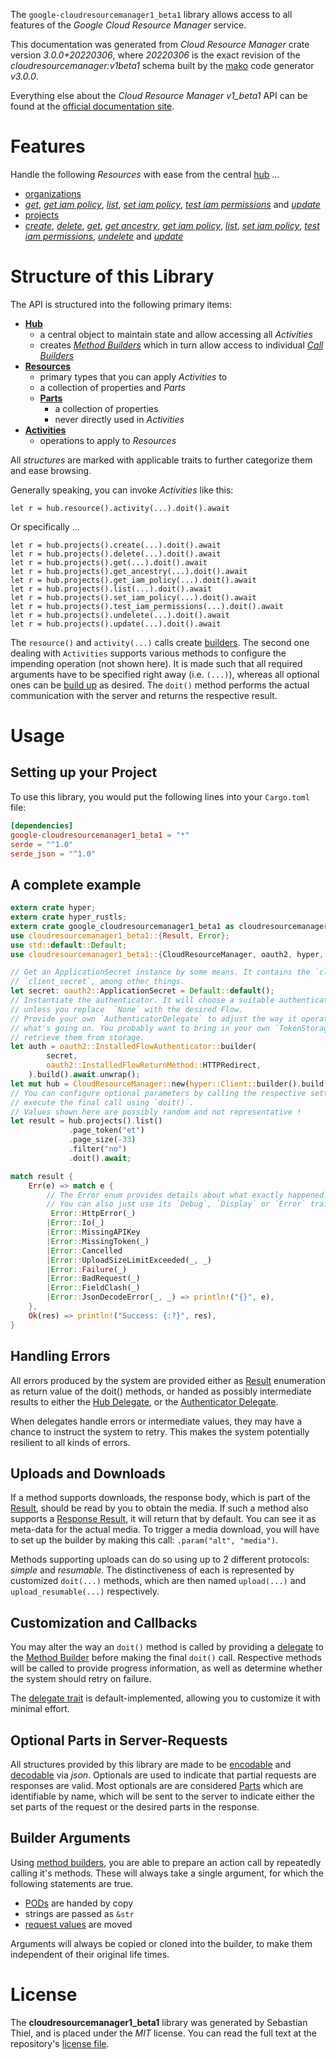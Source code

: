 <!---
DO NOT EDIT !
This file was generated automatically from 'src/mako/api/README.md.mako'
DO NOT EDIT !
-->
The `google-cloudresourcemanager1_beta1` library allows access to all features of the *Google Cloud Resource Manager* service.

This documentation was generated from *Cloud Resource Manager* crate version *3.0.0+20220306*, where *20220306* is the exact revision of the *cloudresourcemanager:v1beta1* schema built by the [mako](http://www.makotemplates.org/) code generator *v3.0.0*.

Everything else about the *Cloud Resource Manager* *v1_beta1* API can be found at the
[official documentation site](https://cloud.google.com/resource-manager).
# Features

Handle the following *Resources* with ease from the central [hub](https://docs.rs/google-cloudresourcemanager1_beta1/3.0.0+20220306/google_cloudresourcemanager1_beta1/CloudResourceManager) ... 

* [organizations](https://docs.rs/google-cloudresourcemanager1_beta1/3.0.0+20220306/google_cloudresourcemanager1_beta1/api::Organization)
 * [*get*](https://docs.rs/google-cloudresourcemanager1_beta1/3.0.0+20220306/google_cloudresourcemanager1_beta1/api::OrganizationGetCall), [*get iam policy*](https://docs.rs/google-cloudresourcemanager1_beta1/3.0.0+20220306/google_cloudresourcemanager1_beta1/api::OrganizationGetIamPolicyCall), [*list*](https://docs.rs/google-cloudresourcemanager1_beta1/3.0.0+20220306/google_cloudresourcemanager1_beta1/api::OrganizationListCall), [*set iam policy*](https://docs.rs/google-cloudresourcemanager1_beta1/3.0.0+20220306/google_cloudresourcemanager1_beta1/api::OrganizationSetIamPolicyCall), [*test iam permissions*](https://docs.rs/google-cloudresourcemanager1_beta1/3.0.0+20220306/google_cloudresourcemanager1_beta1/api::OrganizationTestIamPermissionCall) and [*update*](https://docs.rs/google-cloudresourcemanager1_beta1/3.0.0+20220306/google_cloudresourcemanager1_beta1/api::OrganizationUpdateCall)
* [projects](https://docs.rs/google-cloudresourcemanager1_beta1/3.0.0+20220306/google_cloudresourcemanager1_beta1/api::Project)
 * [*create*](https://docs.rs/google-cloudresourcemanager1_beta1/3.0.0+20220306/google_cloudresourcemanager1_beta1/api::ProjectCreateCall), [*delete*](https://docs.rs/google-cloudresourcemanager1_beta1/3.0.0+20220306/google_cloudresourcemanager1_beta1/api::ProjectDeleteCall), [*get*](https://docs.rs/google-cloudresourcemanager1_beta1/3.0.0+20220306/google_cloudresourcemanager1_beta1/api::ProjectGetCall), [*get ancestry*](https://docs.rs/google-cloudresourcemanager1_beta1/3.0.0+20220306/google_cloudresourcemanager1_beta1/api::ProjectGetAncestryCall), [*get iam policy*](https://docs.rs/google-cloudresourcemanager1_beta1/3.0.0+20220306/google_cloudresourcemanager1_beta1/api::ProjectGetIamPolicyCall), [*list*](https://docs.rs/google-cloudresourcemanager1_beta1/3.0.0+20220306/google_cloudresourcemanager1_beta1/api::ProjectListCall), [*set iam policy*](https://docs.rs/google-cloudresourcemanager1_beta1/3.0.0+20220306/google_cloudresourcemanager1_beta1/api::ProjectSetIamPolicyCall), [*test iam permissions*](https://docs.rs/google-cloudresourcemanager1_beta1/3.0.0+20220306/google_cloudresourcemanager1_beta1/api::ProjectTestIamPermissionCall), [*undelete*](https://docs.rs/google-cloudresourcemanager1_beta1/3.0.0+20220306/google_cloudresourcemanager1_beta1/api::ProjectUndeleteCall) and [*update*](https://docs.rs/google-cloudresourcemanager1_beta1/3.0.0+20220306/google_cloudresourcemanager1_beta1/api::ProjectUpdateCall)




# Structure of this Library

The API is structured into the following primary items:

* **[Hub](https://docs.rs/google-cloudresourcemanager1_beta1/3.0.0+20220306/google_cloudresourcemanager1_beta1/CloudResourceManager)**
    * a central object to maintain state and allow accessing all *Activities*
    * creates [*Method Builders*](https://docs.rs/google-cloudresourcemanager1_beta1/3.0.0+20220306/google_cloudresourcemanager1_beta1/client::MethodsBuilder) which in turn
      allow access to individual [*Call Builders*](https://docs.rs/google-cloudresourcemanager1_beta1/3.0.0+20220306/google_cloudresourcemanager1_beta1/client::CallBuilder)
* **[Resources](https://docs.rs/google-cloudresourcemanager1_beta1/3.0.0+20220306/google_cloudresourcemanager1_beta1/client::Resource)**
    * primary types that you can apply *Activities* to
    * a collection of properties and *Parts*
    * **[Parts](https://docs.rs/google-cloudresourcemanager1_beta1/3.0.0+20220306/google_cloudresourcemanager1_beta1/client::Part)**
        * a collection of properties
        * never directly used in *Activities*
* **[Activities](https://docs.rs/google-cloudresourcemanager1_beta1/3.0.0+20220306/google_cloudresourcemanager1_beta1/client::CallBuilder)**
    * operations to apply to *Resources*

All *structures* are marked with applicable traits to further categorize them and ease browsing.

Generally speaking, you can invoke *Activities* like this:

```Rust,ignore
let r = hub.resource().activity(...).doit().await
```

Or specifically ...

```ignore
let r = hub.projects().create(...).doit().await
let r = hub.projects().delete(...).doit().await
let r = hub.projects().get(...).doit().await
let r = hub.projects().get_ancestry(...).doit().await
let r = hub.projects().get_iam_policy(...).doit().await
let r = hub.projects().list(...).doit().await
let r = hub.projects().set_iam_policy(...).doit().await
let r = hub.projects().test_iam_permissions(...).doit().await
let r = hub.projects().undelete(...).doit().await
let r = hub.projects().update(...).doit().await
```

The `resource()` and `activity(...)` calls create [builders][builder-pattern]. The second one dealing with `Activities` 
supports various methods to configure the impending operation (not shown here). It is made such that all required arguments have to be 
specified right away (i.e. `(...)`), whereas all optional ones can be [build up][builder-pattern] as desired.
The `doit()` method performs the actual communication with the server and returns the respective result.

# Usage

## Setting up your Project

To use this library, you would put the following lines into your `Cargo.toml` file:

```toml
[dependencies]
google-cloudresourcemanager1_beta1 = "*"
serde = "^1.0"
serde_json = "^1.0"
```

## A complete example

```Rust
extern crate hyper;
extern crate hyper_rustls;
extern crate google_cloudresourcemanager1_beta1 as cloudresourcemanager1_beta1;
use cloudresourcemanager1_beta1::{Result, Error};
use std::default::Default;
use cloudresourcemanager1_beta1::{CloudResourceManager, oauth2, hyper, hyper_rustls};

// Get an ApplicationSecret instance by some means. It contains the `client_id` and 
// `client_secret`, among other things.
let secret: oauth2::ApplicationSecret = Default::default();
// Instantiate the authenticator. It will choose a suitable authentication flow for you, 
// unless you replace  `None` with the desired Flow.
// Provide your own `AuthenticatorDelegate` to adjust the way it operates and get feedback about 
// what's going on. You probably want to bring in your own `TokenStorage` to persist tokens and
// retrieve them from storage.
let auth = oauth2::InstalledFlowAuthenticator::builder(
        secret,
        oauth2::InstalledFlowReturnMethod::HTTPRedirect,
    ).build().await.unwrap();
let mut hub = CloudResourceManager::new(hyper::Client::builder().build(hyper_rustls::HttpsConnector::with_native_roots()), auth);
// You can configure optional parameters by calling the respective setters at will, and
// execute the final call using `doit()`.
// Values shown here are possibly random and not representative !
let result = hub.projects().list()
             .page_token("et")
             .page_size(-33)
             .filter("no")
             .doit().await;

match result {
    Err(e) => match e {
        // The Error enum provides details about what exactly happened.
        // You can also just use its `Debug`, `Display` or `Error` traits
         Error::HttpError(_)
        |Error::Io(_)
        |Error::MissingAPIKey
        |Error::MissingToken(_)
        |Error::Cancelled
        |Error::UploadSizeLimitExceeded(_, _)
        |Error::Failure(_)
        |Error::BadRequest(_)
        |Error::FieldClash(_)
        |Error::JsonDecodeError(_, _) => println!("{}", e),
    },
    Ok(res) => println!("Success: {:?}", res),
}

```
## Handling Errors

All errors produced by the system are provided either as [Result](https://docs.rs/google-cloudresourcemanager1_beta1/3.0.0+20220306/google_cloudresourcemanager1_beta1/client::Result) enumeration as return value of
the doit() methods, or handed as possibly intermediate results to either the 
[Hub Delegate](https://docs.rs/google-cloudresourcemanager1_beta1/3.0.0+20220306/google_cloudresourcemanager1_beta1/client::Delegate), or the [Authenticator Delegate](https://docs.rs/yup-oauth2/*/yup_oauth2/trait.AuthenticatorDelegate.html).

When delegates handle errors or intermediate values, they may have a chance to instruct the system to retry. This 
makes the system potentially resilient to all kinds of errors.

## Uploads and Downloads
If a method supports downloads, the response body, which is part of the [Result](https://docs.rs/google-cloudresourcemanager1_beta1/3.0.0+20220306/google_cloudresourcemanager1_beta1/client::Result), should be
read by you to obtain the media.
If such a method also supports a [Response Result](https://docs.rs/google-cloudresourcemanager1_beta1/3.0.0+20220306/google_cloudresourcemanager1_beta1/client::ResponseResult), it will return that by default.
You can see it as meta-data for the actual media. To trigger a media download, you will have to set up the builder by making
this call: `.param("alt", "media")`.

Methods supporting uploads can do so using up to 2 different protocols: 
*simple* and *resumable*. The distinctiveness of each is represented by customized 
`doit(...)` methods, which are then named `upload(...)` and `upload_resumable(...)` respectively.

## Customization and Callbacks

You may alter the way an `doit()` method is called by providing a [delegate](https://docs.rs/google-cloudresourcemanager1_beta1/3.0.0+20220306/google_cloudresourcemanager1_beta1/client::Delegate) to the 
[Method Builder](https://docs.rs/google-cloudresourcemanager1_beta1/3.0.0+20220306/google_cloudresourcemanager1_beta1/client::CallBuilder) before making the final `doit()` call. 
Respective methods will be called to provide progress information, as well as determine whether the system should 
retry on failure.

The [delegate trait](https://docs.rs/google-cloudresourcemanager1_beta1/3.0.0+20220306/google_cloudresourcemanager1_beta1/client::Delegate) is default-implemented, allowing you to customize it with minimal effort.

## Optional Parts in Server-Requests

All structures provided by this library are made to be [encodable](https://docs.rs/google-cloudresourcemanager1_beta1/3.0.0+20220306/google_cloudresourcemanager1_beta1/client::RequestValue) and 
[decodable](https://docs.rs/google-cloudresourcemanager1_beta1/3.0.0+20220306/google_cloudresourcemanager1_beta1/client::ResponseResult) via *json*. Optionals are used to indicate that partial requests are responses 
are valid.
Most optionals are are considered [Parts](https://docs.rs/google-cloudresourcemanager1_beta1/3.0.0+20220306/google_cloudresourcemanager1_beta1/client::Part) which are identifiable by name, which will be sent to 
the server to indicate either the set parts of the request or the desired parts in the response.

## Builder Arguments

Using [method builders](https://docs.rs/google-cloudresourcemanager1_beta1/3.0.0+20220306/google_cloudresourcemanager1_beta1/client::CallBuilder), you are able to prepare an action call by repeatedly calling it's methods.
These will always take a single argument, for which the following statements are true.

* [PODs][wiki-pod] are handed by copy
* strings are passed as `&str`
* [request values](https://docs.rs/google-cloudresourcemanager1_beta1/3.0.0+20220306/google_cloudresourcemanager1_beta1/client::RequestValue) are moved

Arguments will always be copied or cloned into the builder, to make them independent of their original life times.

[wiki-pod]: http://en.wikipedia.org/wiki/Plain_old_data_structure
[builder-pattern]: http://en.wikipedia.org/wiki/Builder_pattern
[google-go-api]: https://github.com/google/google-api-go-client

# License
The **cloudresourcemanager1_beta1** library was generated by Sebastian Thiel, and is placed 
under the *MIT* license.
You can read the full text at the repository's [license file][repo-license].

[repo-license]: https://github.com/Byron/google-apis-rsblob/main/LICENSE.md
